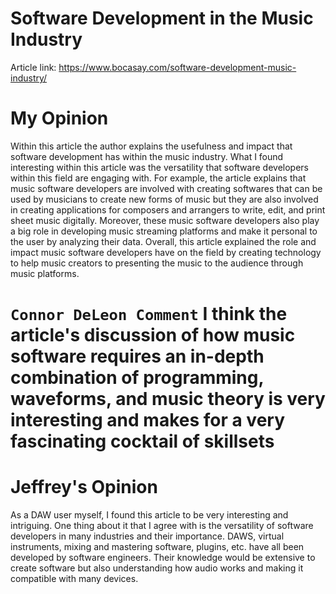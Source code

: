 # Software Development in the Music Industry

Article link: <https://www.bocasay.com/software-development-music-industry/>

# My Opinion

Within this article the author explains the usefulness and impact that software development has within the music industry. What I found interesting within this article was the versatility that software developers within this field are engaging with. For example, the article explains that music software developers are involved with creating softwares that can be used by musicians to create new forms of music but they are also involved in creating applications for composers and arrangers to write, edit, and print sheet music digitally. Moreover, these music software developers also play a big role in developing music streaming platforms and make it personal to the user by analyzing their data. Overall, this article explained the role and impact music software developers have on the field by creating technology to help music creators to presenting the music to the audience through music platforms.

`Connor DeLeon Comment`
I think the article's discussion of how music software requires an in-depth combination of programming, waveforms, and music theory is very interesting and makes for a very fascinating  cocktail of skillsets
=======

# Jeffrey's Opinion

As a DAW user myself, I found this article to be very interesting and intriguing. One thing about it that I agree with is the versatility of software developers in many industries and their importance. DAWS, virtual instruments, mixing and mastering software, plugins, etc. have all been developed by software engineers. Their knowledge would be extensive to create software but also understanding how audio works and making it compatible with many devices.
